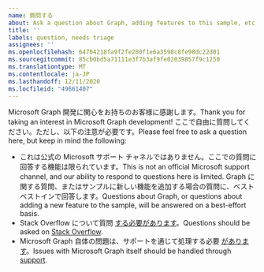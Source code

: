 ```yaml
---
name: 質問する
about: Ask a question about Graph, adding features to this sample, etc.
title: ''
labels: question, needs triage
assignees: ''
ms.openlocfilehash: 64704218fa9f2fe280f1e6a3598c8fe98dc22d01
ms.sourcegitcommit: 85cb0bd5a71111e3f7b3af9fe02039857f9c1250
ms.translationtype: MT
ms.contentlocale: ja-JP
ms.lasthandoff: 12/11/2020
ms.locfileid: "49661407"
---
```

<span data-ttu-id="30bba-102">Microsoft Graph 開発に関心をお持ちのお客様に感謝します。</span><span class="sxs-lookup"><span data-stu-id="30bba-102">Thank you for taking an interest in Microsoft Graph development!</span></span> <span data-ttu-id="30bba-103">ここで自由に質問してください。ただし、以下の注意が必要です。</span><span class="sxs-lookup"><span data-stu-id="30bba-103">Please feel free to ask a question here, but keep in mind the following:</span></span>

- <span data-ttu-id="30bba-104">これは公式の Microsoft サポート チャネルではありません。ここでの質問に回答する機能は限られています。</span><span class="sxs-lookup"><span data-stu-id="30bba-104">This is not an official Microsoft support channel, and our ability to respond to questions here is limited.</span></span> <span data-ttu-id="30bba-105">Graph に関する質問、またはサンプルに新しい機能を追加する場合の質問に、ベストベストインで回答します。</span><span class="sxs-lookup"><span data-stu-id="30bba-105">Questions about Graph, or questions about adding a new feature to the sample, will be answered on a best-effort basis.</span></span>
- <span data-ttu-id="30bba-106">Stack Overflow について質問 [する必要があります](https://stackoverflow.com/questions/tagged/microsoft-graph)。</span><span class="sxs-lookup"><span data-stu-id="30bba-106">Questions should be asked on [Stack Overflow](https://stackoverflow.com/questions/tagged/microsoft-graph).</span></span>
- <span data-ttu-id="30bba-107">Microsoft Graph 自体の問題は、サポートを通じて処理する必要 [があります](https://developer.microsoft.com/graph/support)。</span><span class="sxs-lookup"><span data-stu-id="30bba-107">Issues with Microsoft Graph itself should be handled through [support](https://developer.microsoft.com/graph/support).</span></span>
